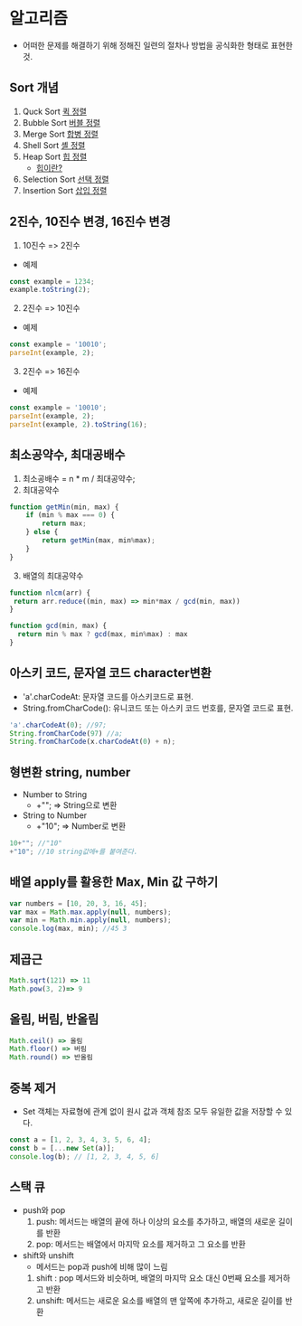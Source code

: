 # 알고리즘

* 어떠한 문제를 해결하기 위해 정해진 일련의 절차나 방법을 공식화한 형태로 표현한 것.



## Sort 개념

1. Quck Sort [퀵 정렬](https://gmlwjd9405.github.io/2018/05/10/algorithm-quick-sort.html)
2. Bubble Sort [버블 정렬](https://gmlwjd9405.github.io/2018/05/06/algorithm-bubble-sort.html)
3. Merge Sort [합병 정렬](https://gmlwjd9405.github.io/2018/05/08/algorithm-merge-sort.html)
4. Shell Sort [셸 정렬](https://gmlwjd9405.github.io/2018/05/08/algorithm-shell-sort.html)
5. Heap Sort [힙 정렬](https://gmlwjd9405.github.io/2018/05/10/algorithm-heap-sort.html)
   - [힙이란?](https://gmlwjd9405.github.io/2018/05/10/data-structure-heap.html)
6. Selection Sort [선택 정렬](https://gmlwjd9405.github.io/2018/05/06/algorithm-selection-sort.html)
7. Insertion Sort [삽입 정렬](https://gmlwjd9405.github.io/2018/05/06/algorithm-insertion-sort.html)

## 2진수, 10진수 변경, 16진수 변경
1. 10진수 => 2진수
- 예제
```javascript
const example = 1234;
example.toString(2);
```

2. 2진수 => 10진수
- 예제
```javascript
const example = '10010';
parseInt(example, 2);
```

3. 2진수 => 16진수
- 예제
```javascript
const example = '10010';
parseInt(example, 2);
parseInt(example, 2).toString(16);
```

## 최소공약수, 최대공배수
1. 최소공배수 =  n * m / 최대공약수;
2. 최대공약수
```javascript
function getMin(min, max) {
    if (min % max === 0) {
        return max;
    } else {
        return getMin(max, min%max);
    }
}
```
3. 배열의 최대공약수
```javascript
function nlcm(arr) {
 return arr.reduce((min, max) => min*max / gcd(min, max))  
}

function gcd(min, max) {
  return min % max ? gcd(max, min%max) : max
}
```

## 아스키 코드, 문자열 코드 character변환
- 'a'.charCodeAt: 문자열 코드를 아스키코드로 표현.
- String.fromCharCode(): 유니코드 또는 아스키 코드 번호를, 문자열 코드로 표현.

```javascript
'a'.charCodeAt(0); //97;
String.fromCharCode(97) //a;
String.fromCharCode(x.charCodeAt(0) + n);
```

## 형변환 string, number
- Number to String
   - +""; => String으로 변환
- String to Number
   - +"10"; => Number로 변환
```javascript
10+""; //"10"
+"10"; //10 string값에+를 붙여준다.
```

## 배열 apply를 활용한 Max, Min 값 구하기
```javascript
var numbers = [10, 20, 3, 16, 45];
var max = Math.max.apply(null, numbers);
var min = Math.min.apply(null, numbers);
console.log(max, min); //45 3
```

## 제곱근
```javascript
Math.sqrt(121) => 11
Math.pow(3, 2)=> 9
```

## 올림, 버림, 반올림
```javascript
Math.ceil() => 올림
Math.floor() => 버림
Math.round() => 반올림
```

## 중복 제거
- Set 객체는 자료형에 관계 없이 원시 값과 객체 참조 모두 유일한 값을 저장할 수 있다.
```javascript
const a = [1, 2, 3, 4, 3, 5, 6, 4];
const b = [...new Set(a)];
console.log(b); // [1, 2, 3, 4, 5, 6]
```

## 스택 큐 
- push와 pop
   1. push: 메서드는 배열의 끝에 하나 이상의 요소를 추가하고, 배열의 새로운 길이를 반환
   2. pop: 메서드는 배열에서 마지막 요소를 제거하고 그 요소를 반환
- shift와 unshift
   - 메서드는 pop과 push에 비해 많이 느림
   1. shift : pop 메서드와 비슷하며, 배열의 마지막 요소 대신 0번째 요소를 제거하고 반환
   2. unshift: 메서드는 새로운 요소를 배열의 맨 앞쪽에 추가하고, 새로운 길이를 반환
   
